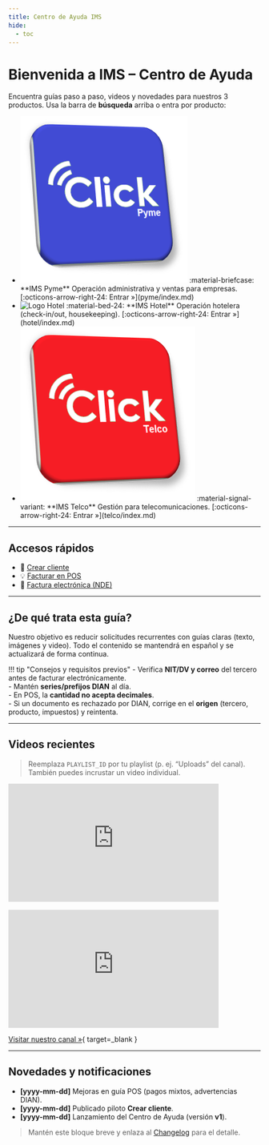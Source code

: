 ```yaml
---
title: Centro de Ayuda IMS
hide:
  - toc
---
```


# Bienvenida a **IMS – Centro de Ayuda**

Encuentra guías paso a paso, videos y novedades para nuestros 3 productos. Usa la barra de **búsqueda** arriba o entra por producto:

<div class="grid cards" markdown>

-   <img src="assets/img/Logo_pyme.png" class="logo-card" alt="Logo Pyme">
    :material-briefcase: **IMS Pyme**  
    Operación administrativa y ventas para empresas.
    [:octicons-arrow-right-24: Entrar »](pyme/index.md)

-   <img src="assets/img/.png" class="logo-card" alt="Logo Hotel">
    :material-bed-24: **IMS Hotel**  
    Operación hotelera (check-in/out, housekeeping).
    [:octicons-arrow-right-24: Entrar »](hotel/index.md)

-   <img src="assets/img/Logo_telco.png" class="logo-card" alt="Logo Telco">
    :material-signal-variant: **IMS Telco**  
    Gestión para telecomunicaciones.
    [:octicons-arrow-right-24: Entrar »](telco/index.md)

</div>

---

## Accesos rápidos

- 🧾 [Crear cliente](05-guides/v1/ventas-pedidos-cotizaciones/01-crear-cliente.md)
- 💡 [Facturar en POS](05-guides/v1/ventas-pedidos-cotizaciones/04-factura-pos.md)
- 📨 [Factura electrónica (NDE)](05-guides/v1/ventas-pedidos-cotizaciones/02-factura-nde.md)

---

## ¿De qué trata esta guía?

Nuestro objetivo es reducir solicitudes recurrentes con guías claras (texto, imágenes y video). Todo el contenido se mantendrá en español y se actualizará de forma continua.

!!! tip "Consejos y requisitos previos"
    - Verifica **NIT/DV y correo** del tercero antes de facturar electrónicamente.  
    - Mantén **series/prefijos DIAN** al día.  
    - En POS, la **cantidad no acepta decimales**.  
    - Si un documento es rechazado por DIAN, corrige en el **origen** (tercero, producto, impuestos) y reintenta.

---

## Videos recientes

> Reemplaza `PLAYLIST_ID` por tu playlist (p. ej. “Uploads” del canal). También puedes incrustar un video individual.

<div style="display:flex; gap:16px; flex-wrap:wrap;">
  <iframe width="420" height="236" src="https://www.youtube.com/embed?listType=playlist&list=PLAYLIST_ID" title="IMS YouTube" frameborder="0" allowfullscreen></iframe>
  <iframe width="420" height="236" src="https://www.youtube.com/embed/VIDEO_ID" title="IMS YouTube" frameborder="0" allowfullscreen></iframe>
</div>

[Visitar nuestro canal »](https://www.youtube.com){ target=_blank }

---

## Novedades y notificaciones

- **[yyyy-mm-dd]** Mejoras en guía POS (pagos mixtos, advertencias DIAN).  
- **[yyyy-mm-dd]** Publicado piloto **Crear cliente**.  
- **[yyyy-mm-dd]** Lanzamiento del Centro de Ayuda (versión **v1**).

> Mantén este bloque breve y enlaza al [Changelog](08-changelog.md) para el detalle.